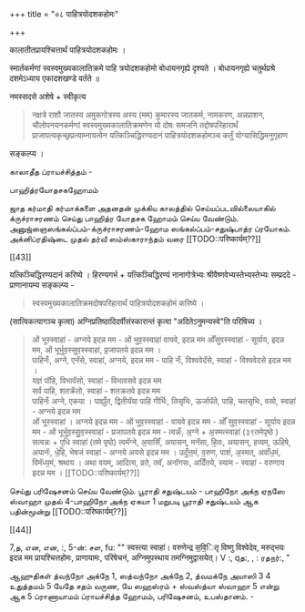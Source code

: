 +++
title = "०८ पाहित्रयोदशकहोमः"

+++

कालातीतप्रायश्चित्तार्थं पाहित्रयोदशकहोमः ।

स्मार्तकर्मणां स्वस्वमुख्यकालातिक्रमे पाहि त्रयोदशकहोमो बोधायनगृह्ये दृश्यते । बोधायनगृह्ये चतुर्थप्रश्रे दशमेऽध्याय एकादशखण्डे वर्तते ॥

नमस्सदसे अशेषे + स्वीकृत्य 

> नक्षत्रे राशौ जातस्य अमुकगोत्रस्य अस्य (मम) कुमारस्य जातकर्म, नामकरण, अन्नप्राशन, चौलोपनयनकर्मणां स्वस्वमुख्यकालातिक्रमणेन यो दोषः समजनि तद्दोषपरिहारार्थं प्राजापत्यकृच्छ्रप्रत्याम्नायत्वेन यत्किञ्चिद्धिरण्यदानं पाहित्रयोदशकहोमञ्च कर्तुं योग्यासिद्धिमनुगृहाण 

सङ्कल्प्य । 

காலாதீத ப்ராயச்சித்தம் -

பாஹித்ரயோதசகஹோமம்

ஜாத கர்மாதி கர்மாக்களை அதனதன் முக்கிய காலத்தில் செய்யப்படவில்லையாகில் க்ருச்ராசரணம் செய்து பாஹித்ர யோதசக ஹோமம் செய்ய வேண்டும். அனுஜ்ஞைஸங்கல்ப்பம்-க்ருச்ராசரணம்-ஹோம ஸங்கல்ப்பம்-சதுஷ்பாத்ர ப்ரயோகம். அக்னிப்ரதிஷ்டை முதல் தர்வீ ஸம்ஸ்காராந்தம் வரை [[TODO::परिष्कार्यम्??]]

[[43]]

यत्किञ्चिद्धिरण्यदानं करिष्ये । हिरण्यगर्भ + यत्किञ्चिद्धिरण्यं नानागोत्रेभ्यः श्रीवैष्णवेभ्यस्तेभ्यस्तेभ्यः सम्प्रददे - प्राणानायम्य सङ्कल्प्य - 

> स्वस्वमुख्यकालातिक्रमदोषपरिहारार्थं पाहित्रयोदशकहोमं करिष्ये । 

(सात्विकत्यागञ्च कृत्वा) अग्निप्रतिष्ठादिदर्वीसंस्कारान्तं कृत्वा "अदितेऽनुमन्यस्वे"ति परिषिच्य ।

> ओं भूस्स्वाहा॑ - अग्नये इदन्न मम - ओं भुव॒स्स्वाहा॑ वायवे, इदन्न मम ओँसुवस्स्वाहा॑ - सूर्याय, इदन्न मम, ओं भूर्भुव॒स्सुव॒स्स्वाहा॑, प्र॒जापतये इदन्न मम ।  
पाहिनँः, अग्ने, एनॅसे, स्वाहा॑, अग्नये, इदन्न मम - पाहि नँः, विश्ववेदॅसे, स्वाहा॑ - विश्ववेदसे इदन्न मम ।  
यज्ञं पॉहि, विभावॅसो, स्वाहा॑ - विभावसवे इदन्न मम  
सर्वं पाहि, शतक्रॅतो, स्वाहा॑ - शतक्रतवे इदन्न मम  
पाहिनःँ अग्ने, एकया । पाह्युँत, द्वितीयॅया पाहि गीर्भिः, तिसृभिः, ऊर्जापॅते, पाहि, चतसृभिः, वसो, स्वाहा॑ - अग्नये इदन्न मम  
ओं भूस्स्वाहा॑ । अग्नये इदन्न मम - ओं भुव॒स्स्वाहा॑ - वायवे इदन्न मम - ओँ सुव॒स्स्वाहा॑ - सूर्याय इदन्न मम - ओं भूर्भुव॒स्सु॒व॒स्स्वाहा॑ - प्रजापतये इदन्न मम - त्वन्नँः, अ॒ग्ने + अ॒स्मत्स्वाहा॑ (३९तमेपृष्ठे ) सत्वन्नः + ए॒धि स्वाहा॑ (तमे पृष्ठे) त्वमॅग्ने, अ॒यासिँ, अयासन्, मनॅसा, हि॒तः, अयासन्, हव्यम्, ऊहिषे, अयानॅः, धे॒हि, भेषजं स्वाहा॑ - अग्नये अयसे इदन्न मम । उदुँत्त॒मं, व॒रुण, पाशं॑, अ॒स्मत्, अवाँध॒मं, विमॅध्य॒मं, श्रथाय । अथा वयम्, आदित्य, व्रते, तवॅ, अनॉगसः, अदिँतये, स्याम - स्वाहा॑ - वरुणाय इदन्न मम ।  [[TODO::परिष्कार्यम्??]]

செய்து பரிஷேசனம் செய்ய வேண்டும். பூராதி சதுஷ்டயம் - பாஹிநோ அக்ந ஏநஸே ஸ்வாஹா முதல் 4-பாஹிநோ அக்ந ஏகயா 1 மறுபடி பூராதி சதுஷ்டயம் ஆக பதின்மூன்று [[TODO::परिष्कार्यम्??]]

[[44]]

7,த, என, என, :, 5-ன்: சள, fu: "" स्वस्त्या स्वाहा॑। वरुणेन्द्र स॒वि॒ितृ विष्णु विश्वेदेव, मरुद्भयः इदन्न मम प्रायश्चित्तहोमः, प्राणायामः, परिषेचनं, अग्निमुपस्थाय तमग्निमुद्वासयेत्। V :, qத:, , : ரதநர்:, "

ஆஹுதிகள் த்வந்நோ அக்நே 1, ஸத்வந்நோ அக்நே 2, த்வமக்நே அயாஸி 3 4 உதுத்தமம் 5 யேதே சதம் வருண, யே ஸஹஸ்ரம் + ஸ்வஸ்த்யா ஸ்வாஹா 5 என்று ஆக 5 ப்ராணாயாமம் ப்ராயச்சித்த ஹோமம், பரிஷேசனம், உபஸ்தானம். -
